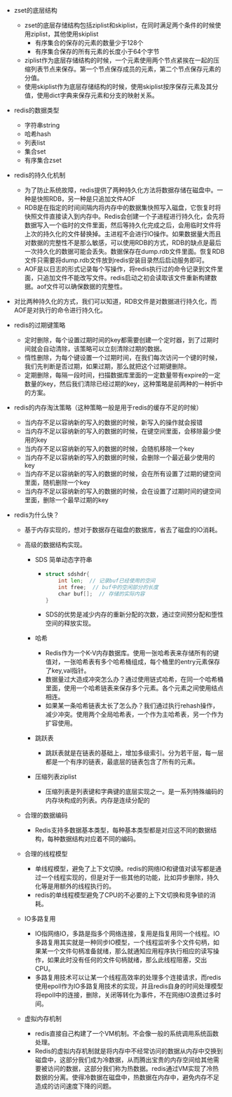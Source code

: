 + zset的底层结构
  + zset的底层存储结构包括ziplist和skiplist，在同时满足两个条件的时候使用ziplist，其他使用skiplist
    + 有序集合的保存的元素的数量少于128个
    + 有序集合保存的所有元素的长度小于64个字节
  + ziplist作为底层存储结构的时候，一个元素使用两个节点紧挨在一起的压缩列表节点来保存。第一个节点保存成员的元素，第二个节点保存元素的分值。
  + 使用skiplist作为底层存储结构的时候，使用skiplist按序保存元素及其分值，使用dict字典来保存元素和分支的映射关系。
  
+ redis的数据类型

  + 字符串string
  + 哈希hash
  + 列表list
  + 集合set
  + 有序集合zset
  
+ redis的持久化机制

  + 为了防止系统故障，redis提供了两种持久化方法将数据存储在磁盘中。一种是快照RDB，另一种是只追加文件AOF
  + RDB是在指定的时间间隔内将内存中的数据集快照写入磁盘，它恢复时将快照文件直接读入到内存中。Redis会创建一个子进程进行持久化，会先将数据写入一个临时的文件里面，然后等持久化完成之后，会用临时文件将上次的持久化的文件替换掉。主进程不会进行IO操作。如果数据量大而且对数据的完整性不是那么敏感，可以使用RDB的方式，RDB的缺点是最后一次持久化的数据可能会丢失。数据保存在dump.rdb文件里面。恢复RDB文件只需要将dump.rdb文件放到redis安装目录然后启动服务即可。
  + AOF是以日志的形式记录每个写操作，将redis执行过的命令记录到文件里面，只追加文件不能改写文件。redis启动之初会读取该文件重新构建数据。aof文件可以确保数据的完整性。
  
+ 对比两种持久化的方式，我们可以知道，RDB文件是对数据进行持久化，而AOF是对执行的命令进行持久化。

+ redis的过期键策略
  + 定时删除，每个设置过期时间的key都需要创建一个定时器，到了过期时间就会自动清除，该策略可以立刻清除过期的数据。
  + 惰性删除，为每个键设置一个过期时间，在我们每次访问一个键的时候，我们先判断是否过期，如果过期，那么就把这个过期键删除。
  + 定期删除，每隔一段时间，扫描数据库里面的一定数量带有expire的一定数量的key，然后我们清除已经过期的key，这种策略是前两种的一种折中的方案。
  
+ redis的内存淘汰策略（这种策略一般是用于redis的缓存不足的时候）
  + 当内存不足以容纳新的写入的数据的时候，新写入的操作就会报错
  + 当内存不足以容纳新的写入的数据的时候，在键空间里面，会移除最少使用的key
  + 当内存不足以容纳新的写入的数据的时候，会随机移除一个key
  + 当内存不足以容纳新的写入的数据的时候，会删除一个最近最少使用的key
  + 当内存不足以容纳新的写入的数据的时候，会在所有设置了过期的键空间里面，随机删除一个key
  + 当内存不足以容纳新的写入的数据的时候，会在设置了过期时间的键空间里面，删除一个最早过期的key
  
+ redis为什么快？

  + 基于内存实现的，想对于数据存在磁盘的数据库，省去了磁盘的IO消耗。

  + 高级的数据结构实现。

    + SDS 简单动态字符串

      + ```Go
        struct sdshdr{
            int len;  // 记录buf已经使用的空间
            int free;  // buf中的空闲部分的长度
            char buf[];  // 存储的实际内容
        }
        ```

      + SDS的优势是减少内存的重新分配的次数，通过空间预分配和堕性空间的释放实现。

    + 哈希

      + Redis作为一个K-V内存数据库。使用一张哈希表来存储所有的键值对，一张哈希表有多个哈希桶组成，每个桶里的entry元素保存了key,val指针。
      + 数据量过大造成冲突怎么办？通过使用链式哈希，在同一个哈希桶里面，使用一个哈希链表来保存多个元素。各个元素之间使用结点相连。
      + 如果某一条哈希链表太长了怎么办？我们通过执行rehash操作，减少冲突。使用两个全局哈希表，一个作为主哈希表，另一个作为扩容使用。

    + 跳跃表

      + 跳跃表就是在链表的基础上，增加多级索引。分为若干层，每一层都是一个有序的链表，最底层的链表包含了所有的元素。

    + 压缩列表ziplist

      + 压缩列表是列表键和字典键的底层实现之一。是一系列特殊编码的内存块构成的列表。内存是连续分配的

  + 合理的数据编码

    + Redis支持多数据基本类型，每种基本类型都是对应这不同的数据结构，每种数据结构对应着不同的编码。

  + 合理的线程模型

    + 单线程模型，避免了上下文切换。redis的网络IO和键值对读写都是通过一个线程实现的，但是对于一些其他的功能，比如异步删除，持久化等是用额外的线程执行的。
    + redis的单线程模型避免了CPU的不必要的上下文切换和竞争锁的消耗。

  + IO多路复用

    + IO指网络IO，多路是指多个网络连接，复用是指复用同一个线程。IO多路复用其实就是一种同步IO模型，一个线程监听多个文件句柄，如果某一个文件句柄准备就绪，那么就通知应用程序执行相应的读写操作，如果此时没有任何的文件句柄就绪，那么此线程阻塞，交出CPU。
    + 多路复用技术可以让某一个线程高效率的处理多个连接请求，而redis使用epoll作为IO多路复用技术的实现，并且redis自身的时间处理模型将epoll中的连接，删除，关闭等转化为事件，不在网络IO浪费过多时间。

  + 虚拟内存机制

    + redis直接自己构建了一个VM机制。不会像一般的系统调用系统函数处理。
    + Redis的虚拟内存机制就是将内存中不经常访问的数据从内存中交换到磁盘中，这部分我们成为冷数据，从而腾出宝贵的内存空间给其他需要被访问的数据，这部分我们称为热数据。redis通过VM实现了冷热数据的分离。使得冷数据在磁盘中，热数据在内存中，避免内存不足造成的访问速度下降的问题。